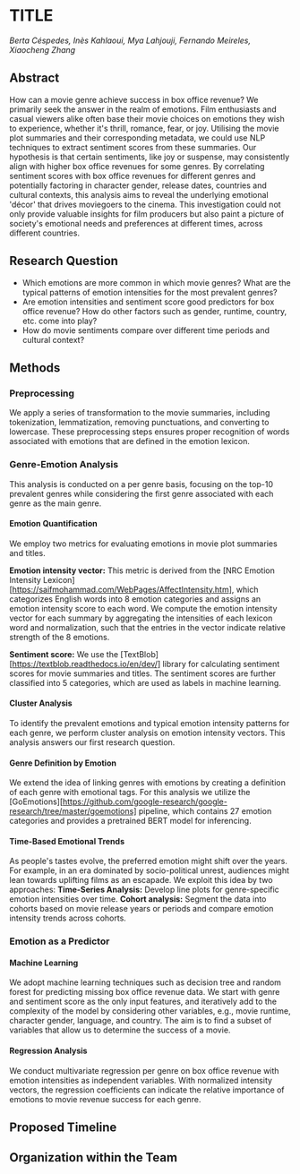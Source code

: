 # TITLE

*Berta Céspedes, Inès Kahlaoui, Mya Lahjouji, Fernando Meireles, Xiaocheng Zhang*

## Abstract
How can a movie genre achieve success in box office revenue? We primarily seek the answer in the realm of emotions. Film enthusiasts and casual viewers alike often base their movie choices on emotions they wish to experience, whether it's thrill, romance, fear, or joy. Utilising the movie plot summaries and their corresponding metadata, we could use NLP techniques to extract sentiment scores from these summaries. Our hypothesis is that certain sentiments, like joy or suspense, may consistently align with higher box office revenues for some genres. By correlating sentiment scores with box office revenues for different genres and potentially factoring in character gender, release dates, countries and cultural contexts, this analysis aims to reveal the underlying emotional 'décor' that drives moviegoers to the cinema. This investigation could not only provide valuable insights for film producers but also paint a picture of society's emotional needs and preferences at different times, across different countries.

## Research Question
* Which emotions are more common in which movie genres? What are the typical patterns of emotion intensities for the most prevalent genres?
* Are emotion intensities and sentiment score good predictors for box office revenue? How do other factors such as gender, runtime, country, etc. come into play?
* How do movie sentiments compare over different time periods and cultural context?

## Methods
### Preprocessing
We apply a series of transformation to the movie summaries, including tokenization, lemmatization, removing punctuations, and converting to lowercase. These preprocessing steps ensures proper recognition of words associated with emotions that are defined in the emotion lexicon.

### Genre-Emotion Analysis
This analysis is conducted on a per genre basis, focusing on the top-10 prevalent genres while considering the first genre associated with each genre as the main genre.

#### Emotion Quantification 
We employ two metrics for evaluating emotions in movie plot summaries and titles.

**Emotion intensity vector:** This metric is derived from the [NRC Emotion Intensity Lexicon][https://saifmohammad.com/WebPages/AffectIntensity.htm], which categorizes English words into 8 emotion categories and assigns an emotion intensity score to each word. We compute the emotion intensity vector for each summary by aggregating the intensities of each lexicon word and normalization, such that the entries in the vector indicate relative strength of the 8 emotions.

**Sentiment score:** We use the [TextBlob][https://textblob.readthedocs.io/en/dev/] library for calculating sentiment scores for movie summaries and titles. The sentiment scores are further classified into 5 categories, which are used as labels in machine learning.

#### Cluster Analysis
To identify the prevalent emotions and typical emotion intensity patterns for each genre, we perform cluster analysis on emotion intensity vectors. This analysis answers our first research question.

#### Genre Definition by Emotion
We extend the idea of linking genres with emotions by creating a definition of each genre with emotional tags. For this analysis we utilize the [GoEmotions][https://github.com/google-research/google-research/tree/master/goemotions] pipeline, which contains 27 emotion categories and provides a pretrained BERT model for inferencing.

#### Time-Based Emotional Trends
As people's tastes evolve, the preferred emotion might shift over the years. For example, in an era dominated by socio-political unrest, audiences might lean towards uplifting films as an escapade. We exploit this idea by two approaches: 
**Time-Series Analysis:** Develop line plots for genre-specific emotion intensities over time. 
**Cohort analysis:** Segment the data into cohorts based on movie release years or periods and compare emotion intensity trends across cohorts.

### Emotion as a Predictor
#### Machine Learning
We adopt machine learning techniques such as decision tree and random forest for predicting missing box office revenue data. We start with genre and sentiment score as the only input features, and iteratively add to the complexity of the model by considering other variables, e.g., movie runtime, character gender, language, and country. The aim is to find a subset of variables that allow us to determine the success of a movie.

#### Regression Analysis
We conduct multivariate regression per genre on box office revenue with emotion intensities as independent variables. With normalized intensity vectors, the regression coefficients can indicate the relative importance of emotions to movie revenue success for each genre. 

## Proposed Timeline

## Organization within the Team